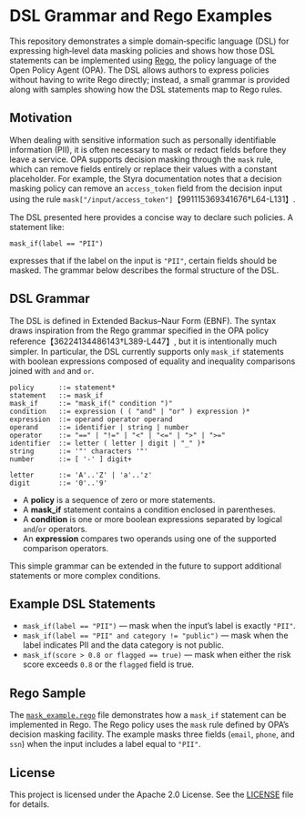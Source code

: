# DSL Grammar and Rego Examples

This repository demonstrates a simple domain‑specific language (DSL) for expressing
high‑level data masking policies and shows how those DSL statements can be
implemented using [Rego](https://www.openpolicyagent.org/), the policy language
of the Open Policy Agent (OPA).  The DSL allows authors to express policies
without having to write Rego directly; instead, a small grammar is provided
along with samples showing how the DSL statements map to Rego rules.

## Motivation

When dealing with sensitive information such as personally identifiable
information (PII), it is often necessary to mask or redact fields before they
leave a service.  OPA supports decision masking through the `mask` rule,
which can remove fields entirely or replace their values with a constant
placeholder.  For example, the Styra documentation notes that a decision
masking policy can remove an `access_token` field from the decision input
using the rule `mask["/input/access_token"]`【991115369341676†L64-L131】.

The DSL presented here provides a concise way to declare such policies.  A
statement like:

```
mask_if(label == "PII")
```

expresses that if the label on the input is `"PII"`, certain fields should be
masked.  The grammar below describes the formal structure of the DSL.

## DSL Grammar

The DSL is defined in Extended Backus–Naur Form (EBNF).  The syntax draws
inspiration from the Rego grammar specified in the OPA policy reference【36224134486143†L389-L447】,
but it is intentionally much simpler.  In particular, the DSL currently
supports only `mask_if` statements with boolean expressions composed of
equality and inequality comparisons joined with `and` and `or`.

```
policy      ::= statement*
statement   ::= mask_if
mask_if     ::= "mask_if(" condition ")"
condition   ::= expression ( ( "and" | "or" ) expression )*
expression  ::= operand operator operand
operand     ::= identifier | string | number
operator    ::= "==" | "!=" | "<" | "<=" | ">" | ">="
identifier  ::= letter ( letter | digit | "_" )*
string      ::= '"' characters '"'
number      ::= [ '-' ] digit+

letter      ::= 'A'..'Z' | 'a'..'z'
digit       ::= '0'..'9'
```

* A **policy** is a sequence of zero or more statements.
* A **mask_if** statement contains a condition enclosed in parentheses.
* A **condition** is one or more boolean expressions separated by
  logical `and`/`or` operators.
* An **expression** compares two operands using one of the supported
  comparison operators.

This simple grammar can be extended in the future to support additional
statements or more complex conditions.

## Example DSL Statements

* `mask_if(label == "PII")` — mask when the input’s label is exactly `"PII"`.
* `mask_if(label == "PII" and category != "public")` — mask when the label
  indicates PII and the data category is not public.
* `mask_if(score > 0.8 or flagged == true)` — mask when either the risk score
  exceeds `0.8` or the `flagged` field is true.

## Rego Sample

The [`mask_example.rego`](mask_example.rego) file demonstrates how a `mask_if`
statement can be implemented in Rego.  The Rego policy uses the `mask` rule
defined by OPA’s decision masking facility.  The example masks three fields
(`email`, `phone`, and `ssn`) when the input includes a label equal to
`"PII"`.

## License

This project is licensed under the Apache 2.0 License.  See the [LICENSE](LICENSE)
file for details.
